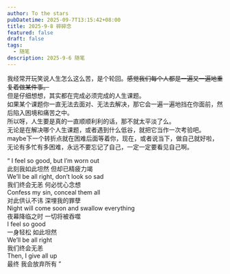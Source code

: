 ```yaml
---
author: To the stars
pubDatetime: 2025-09-7T13:15:42+08:00
title: 2025-9-8 碎碎念
featured: false
draft: false
tags:
  - 随笔
description: 2025-9-6 随笔
---
```


我经常开玩笑说人生怎么这么苦，是个轮回。~~感觉我们每个人都是一遍又一遍地重复着做某件事。~~  
但是仔细想想，其实都在完成必须完成的人生课题。  
如果某个课题你一直无法去面对、无法去解决，那它会一遍一遍地挡在你面前，然后陷入困境和痛苦之中。  
所以呀，人生要是真的一直顺顺利利的话，那不就太平淡了么。  
无论是在解决哪个人生课题，或者遇到什么低谷，就把它当作一次考验吧。  
maybe下一个转折点就在困难后面等着你，现在，或者说当下，做自己就好啦，无论有多忙有多困难，永远不要忘记了自己，一定一定要看见自己啊。

“ I feel so good, but I’m worn out  
此刻我如此坦然 但却已精疲力竭  
We’ll be all right, don’t look so sad  
我们终会无恙 何必忧心念想  
Confess my sin, conceal them all  
对此供认不讳 深埋我的罪孽  
Night will come soon and swallow everything  
夜幕降临之时 一切将被吞噬  
I feel so good  
一身轻松 如此坦然  
We’ll be all right  
我们终会无恙  
Then, I give all up  
最终 我会放弃所有 ”  